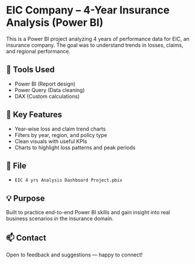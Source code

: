 # EIC Company – 4-Year Insurance Analysis (Power BI)

This is a Power BI project analyzing 4 years of performance data for EIC, an insurance company. The goal was to understand trends in losses, claims, and regional performance.

## 🔧 Tools Used
- Power BI (Report design)
- Power Query (Data cleaning)
- DAX (Custom calculations)

## 📌 Key Features
- Year-wise loss and claim trend charts
- Filters by year, region, and policy type
- Clean visuals with useful KPIs
- Charts to highlight loss patterns and peak periods

## 📁 File
- `EIC 4 yrs Analysis Dashboard Project.pbix`

## 💡 Purpose
Built to practice end-to-end Power BI skills and gain insight into real business scenarios in the insurance domain.

## 📫 Contact
Open to feedback and suggestions — happy to connect!
